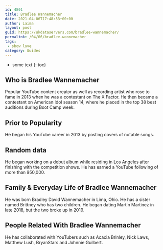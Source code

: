 ```yaml
---
id: 4801
title: Bradlee Wannemacher
date: 2021-04-06T17:48:53+00:00
author: Laima
layout: post
guid: https://ukdataservers.com/bradlee-wannemacher/
permalink: /04/06/bradlee-wannemacher
tags:
 - show love
category: Guides
---
```


* some text
{: toc}


## Who is Bradlee Wannemacher
                  
                  
                  
Popular YouTube content creator as well as recording artist who rose to fame in 2013 when he was a contestant on The X Factor. He then became a contestant on American Idol season 14, where he placed in the top 38 best auditions during Boot Camp week. 
                  
              
            
              
            
                
                
                
## Prior to Popularity
                  
                  
                  
He began his YouTube career in 2013 by posting covers of notable songs. 
                  
              
            
              
            
                
                
                
## Random data
                  
                  
                  
He began working on a debut album while residing in Los Angeles after finishing with the competition shows. He has earned a YouTube following of more than 950,000. 
                  
              
            
              
            
                
                
                
## Family & Everyday Life of Bradlee Wannemacher
                  
                  
                  
He was born Bradley David Wannemacher in Lima, Ohio. He has a sister named Brittney who has two children. He began dating Martin Martinez in late 2018, but the two broke up in 2019.
                  
              
            
              
            
                
                
                
## People Related With Bradlee Wannemacher
                  
                  
                  
He has collaborated with YouTubers such as Acacia Brinley, Nick Laws, Matthew Lush, BryanStars and Johnnie Guilbert. 
                  
              
            
              
            
                
              
            
              
              
            
            
              
            
          
          
          
